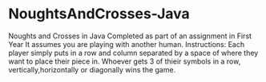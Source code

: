# NoughtsAndCrosses-Java
Noughts and Crosses in Java
Completed as part of an assignment in First Year
It assumes you are playing with another human.
Instructions:
Each player simply puts in a row and column separated by a space of where they want to place their piece in.
Whoever gets 3 of thieir symbols in a row, vertically,horizontally or diagonally wins the game.

